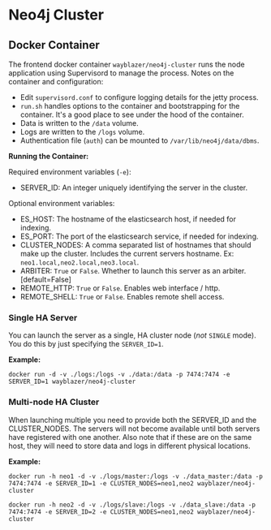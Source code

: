 # Neo4j Cluster

## Docker Container

The frontend docker container `wayblazer/neo4j-cluster` runs the node application using Supervisord to manage the process. Notes on the container and configuration:

- Edit `supervisord.conf` to configure logging details for the jetty process.
- `run.sh` handles options to the container and bootstrapping for the container. It's a good place to see under the hood of the container.
- Data is written to the `/data` volume.
- Logs are written to the `/logs` volume.
- Authentication file (`auth`) can be mounted to `/var/lib/neo4j/data/dbms`.

**Running the Container:**

Required environment variables (`-e`):
- SERVER_ID: An integer uniquely identifying the server in the cluster.

Optional environment variables:
- ES_HOST: The hostname of the elasticsearch host, if needed for indexing.
- ES_PORT: The port of the elasticsearch service, if needed for indexing.
- CLUSTER_NODES: A comma separated list of hostnames that should make up the cluster. Includes the current servers hostname. Ex: `neo1.local,neo2.local,neo3.local`.
- ARBITER: `True` or `False`. Whether to launch this server as an arbiter. [default=False]
- REMOTE_HTTP: `True` or `False`. Enables web interface / http.
- REMOTE_SHELL: `True` or `False`. Enables remote shell access.

### Single HA Server

You can launch the server as a single, HA cluster node (*not* `SINGLE` mode). You do this by just specifying the `SERVER_ID=1`.

**Example:**

```
docker run -d -v ./logs:/logs -v ./data:/data -p 7474:7474 -e SERVER_ID=1 wayblazer/neo4j-cluster
```

### Multi-node HA Cluster

When launching multiple you need to provide both the SERVER_ID and the CLUSTER_NODES. The servers will not become available until both servers have registered with one another. Also note that if these are on the same host, they will need to store data and logs in different physical locations.

**Example:**

```
docker run -h neo1 -d -v ./logs/master:/logs -v ./data_master:/data -p 7474:7474 -e SERVER_ID=1 -e CLUSTER_NODES=neo1,neo2 wayblazer/neo4j-cluster

docker run -h neo2 -d -v ./logs/slave:/logs -v ./data_slave:/data -p 7474:7474 -e SERVER_ID=2 -e CLUSTER_NODES=neo1,neo2 wayblazer/neo4j-cluster
```
